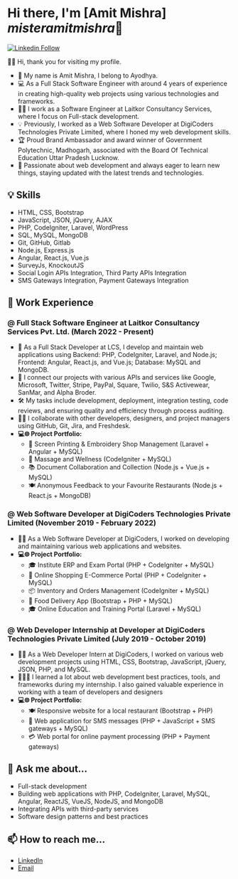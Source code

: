 <div class="misteramitmishra">
   <h1>Hi there, I'm [Amit Mishra] <i>misteramitmishra</i>👋</h1>
   <p>
      <a href="https://www.linkedin.com/in/misteramitmishra/" target="_new"><img src="https://img.shields.io/badge/LinkedIn-Profile-blue?logo=linkedin&style=flat&link=https://www.linkedin.com/in/misteramitmishra/" alt="Linkedin Follow"></a>
   </p>
   <p> 🌟🤝 Hi, thank you for visiting my profile. </p>
   <ul type="square">
      <li>🏡 My name is Amit Mishra, I belong to Ayodhya. </li>
      <li> 💻 As a Full Stack Software Engineer with around 4 years of experience in creating high-quality web projects using various technologies and frameworks. </li>
      <li> 👨‍💻 I work as a Software Engineer at Laitkor Consultancy Services, where I focus on Full-stack development. </li>
      <li> 💡 Previously, I worked as a Web Software Developer at DigiCoders Technologies Private Limited, where I honed my web development skills.</li>
      <li> 🏆 Proud Brand Ambassador and award winner of Government Polytechnic, Madhogarh, associated with the Board Of Technical Education Uttar Pradesh Lucknow. </li>
      <li> 🚀 Passionate about web development and always eager to learn new things, staying updated with the latest trends and technologies. </li>
   </ul>
   <h2>&#128161; Skills</h2>
   <ul type="square">
      <li>HTML, CSS, Bootstrap</li>
      <li>JavaScript, JSON, jQuery, AJAX</li>
      <li>PHP, CodeIgniter, Laravel, WordPress</li>
      <li>SQL, MySQL, MongoDB</li>
      <li>Git, GitHub, Gitlab</li>
      <li>Node.js, Express.js</li>
      <li>Angular, React.js, Vue.js</li>
      <li>SurveyJs, KnockoutJS</li>
      <li>Social Login APIs Integration, Third Party APIs Integration</li>
      <li>SMS Gateways Integration, Payment Gateways Integration</li>
   </ul>
   <h2>🔭 Work Experience</h2>
   <h3>@ Full Stack Software Engineer at Laitkor Consultancy Services Pvt. Ltd. (March 2022 - Present)</h3>
   <ul type="square">
      <li>🚀 As a Full Stack Developer at LCS, I develop and maintain web applications using Backend: PHP, CodeIgniter, Laravel, and Node.js; Frontend: Angular, React.js, and Vue.js; Database: MySQL and MongoDB.</li>
      <li>🤝 I connect our projects with various APIs and services like Google, Microsoft, Twitter, Stripe, PayPal, Square, Twilio, S&S Activewear, SanMar, and Alpha Broder.</li>
      <li>🛠️ My tasks include development, deployment, integration testing, code reviews, and ensuring quality and efficiency through process auditing.</li>
      <li>👩‍💻 I collaborate with other developers, designers, and project managers using GitHub, Git, Jira, and Freshdesk.</li>
      <li><strong>💻🌐 Project Portfolio:</strong>
         <ul type="circle">
            <li>🎨 Screen Printing & Embroidery Shop Management (Laravel + Angular + MySQL)</li>
            <li>🌿 Massage and Wellness (CodeIgniter + MySQL)</li>
            <li>📚 Document Collaboration and Collection (Node.js + Vue.js + MySQL)</li>
            <li>🍽️ Anonymous Feedback to your Favourite Restaurants (Node.js + React.js + MongoDB)</li>
         </ul>
      </li>
   </ul>
   <h3>@ Web Software Developer at DigiCoders Technologies Private Limited (November 2019 - February 2022)</h3>
   <ul type="square">
      <li>👨‍💻 As a Web Software Developer at DigiCoders, I worked on developing and maintaining various web applications and websites.</li>
      <li><strong>💻🌐 Project Portfolio:</strong>
         <ul type="circle">
            <li>🎓 Institute ERP and Exam Portal (PHP + CodeIgniter + MySQL)</li>
            <li>🛒 Online Shopping E-Commerce Portal (PHP + CodeIgniter + MySQL)</li>
            <li>📦 Inventory and Orders Management (CodeIgniter + MySQL)</li>
            <li>🍔 Food Delivery App (Bootstrap + PHP + MySQL)</li>
            <li>🎓 Online Education and Training Portal (Laravel + MySQL)</li>
         </ul>
      </li>
   </ul>
   <h3>@ Web Developer Internship at Developer at DigiCoders Technologies Private Limited (July 2019 - October 2019)</h3>
   <ul type="square">
      <li>👨‍💻 As a Web Developer Intern at DigiCoders, I worked on various web development projects using HTML, CSS, Bootstrap, JavaScript, jQuery, JSON, PHP, and MySQL.</li>
      <li>🚀🧠💡 I learned a lot about web development best practices, tools, and frameworks during my internship. I also gained valuable experience in working with a team of developers and designers</li>
      <li><strong>💻🌐 Project Portfolio:</strong>
         <ul type="circle">
            <li>🍽️ Responsive website for a local restaurant (Bootstrap + PHP)</li>
            <li>📲 Web application for SMS messages (PHP + JavaScript + SMS gateways + MySQL)</li>
            <li>💳 Web portal for online payment processing (PHP + Payment gateways)</li>
         </ul>
      </li>
   </ul>
   <h2>💬 Ask me about...</h2>
   <ul type="square">
      <li>Full-stack development</li>
      <li>Building web applications with PHP, CodeIgniter, Laravel, MySQL, Angular, ReactJS, VueJS, NodeJS, and MongoDB</li>
      <li>Integrating APIs with third-party services</li>
      <li>Software design patterns and best practices</li>
   </ul>
   <h2>📫 How to reach me...</h2>
   <ul type="square">
      <li><a href="https://www.linkedin.com/in/misteramitmishra/" target="_new">LinkedIn</a></li>
      <li><a href="mailto:amitmishra224205@gmail.com" target="_new">Email</a></li>
   </ul>
</div>
